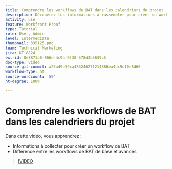 ```yaml
---
title: Comprendre les workflows de BAT dans les calendriers du projet
description: Découvrez les informations à rassembler pour créer un workflow de BAT et la différence entre les workflows de base et avancés dans  [!DNL  Workfront].
activity: use
feature: Workfront Proof
type: Tutorial
role: User, Admin
level: Intermediate
thumbnail: 335125.png
team: Technical Marketing
jira: KT-8824
exl-id: 8e8871a8-866e-4c9a-9f30-578d3b5639c5
doc-type: video
source-git-commit: a25a49e59ca483246271214886ea4dc9c10e8d66
workflow-type: ht
source-wordcount: '59'
ht-degree: 100%

---
```


# Comprendre les workflows de BAT dans les calendriers du projet

Dans cette vidéo, vous apprendrez :

* Informations à collecter pour créer un workflow de BAT
* Différence entre les workflows de BAT de base et avancés

>[!VIDEO](https://video.tv.adobe.com/v/335125/?quality=12&learn=on)



